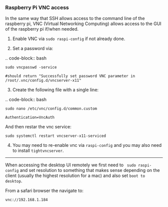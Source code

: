 ### Raspberry Pi VNC access

In the same way that SSH allows access to the command line of the raspberry pi,  VNC (Virtual Networking Computing) allows access to the GUI of the raspberry pi if/when needed.   

1) Enable VNC via ```sudo raspi-config``` if not already done.


2) Set a password via:

.. code-block:: bash

    sudo vncpasswd -service
    
    #should return "Successfully set password VNC parameter in /root/.vnc/config.d/vncserver-x11"

3) Create the following file with a single line:

.. code-block:: bash

    sudo nano /etc/vnc/config.d/common.custom
    
    Authentication=VncAuth


And then restar the vnc service:


```
sudo systemctl restart vncserver-x11-serviced
```

4) You may need to re-enable vnc via ```raspi-config``` and you may also need to install ```tightvncserver```. 

-----

When accessing the desktop UI remotely we first need to ``` sudo raspi-config``` and set resolution to something that makes sense depending on the client (usually the highest resolution for a mac) and also set ```boot to desktop```.

From a safari browser the navigate to:

```
vnc://192.168.1.184
```
